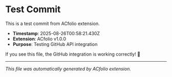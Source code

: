 # Test Commit

This is a test commit from ACfolio extension.

- **Timestamp**: 2025-08-26T00:58:21.430Z
- **Extension**: ACfolio v1.0.0
- **Purpose**: Testing GitHub API integration

If you see this file, the GitHub integration is working correctly! 🎉

---

*This file was automatically generated by ACfolio extension.*